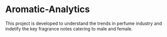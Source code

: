 # Aromatic-Analytics

This project is developed to understand the trends in perfume industry and indetify the key fragrance notes catering to male and female. 
